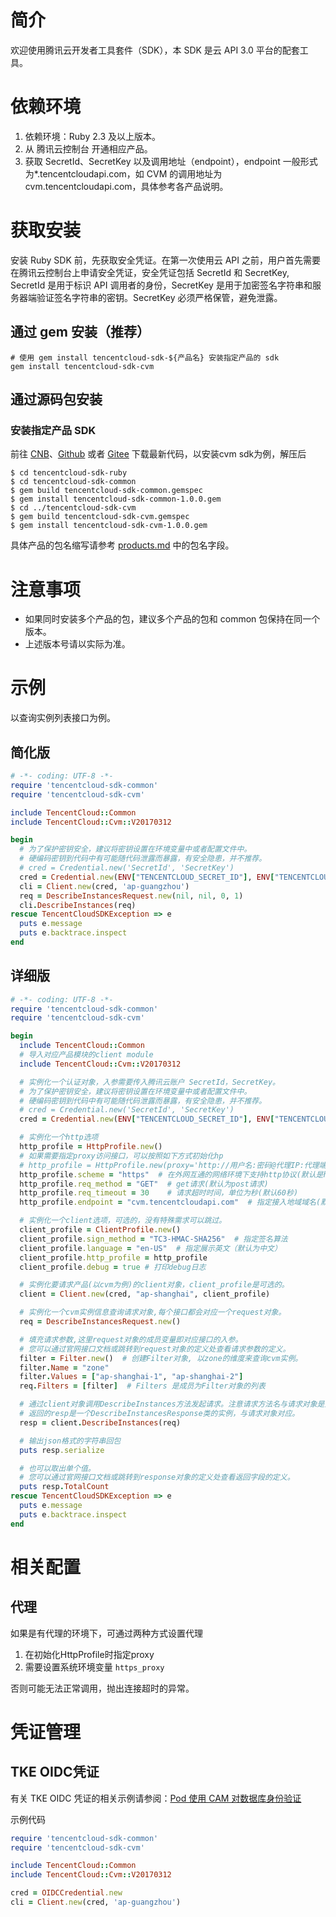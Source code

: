 # 简介
欢迎使用腾讯云开发者工具套件（SDK），本 SDK 是云 API 3.0 平台的配套工具。

# 依赖环境

1. 依赖环境：Ruby 2.3 及以上版本。
2. 从 腾讯云控制台 开通相应产品。
3. 获取 SecretId、SecretKey 以及调用地址（endpoint），endpoint 一般形式为\*.tencentcloudapi.com，如 CVM 的调用地址为 cvm.tencentcloudapi.com，具体参考各产品说明。

# 获取安装

安装 Ruby SDK 前，先获取安全凭证。在第一次使用云 API 之前，用户首先需要在腾讯云控制台上申请安全凭证，安全凭证包括 SecretId 和 SecretKey, SecretId 是用于标识 API 调用者的身份，SecretKey 是用于加密签名字符串和服务器端验证签名字符串的密钥。SecretKey 必须严格保管，避免泄露。

## 通过 gem 安装（推荐）
```
# 使用 gem install tencentcloud-sdk-${产品名} 安装指定产品的 sdk
gem install tencentcloud-sdk-cvm
```

## 通过源码包安装

### 安装指定产品 SDK
前往 [CNB](https://cnb.cool/tencent/cloud/api/sdk/tencentcloud-sdk-ruby)、[Github](https://github.com/tencentcloud/tencentcloud-sdk-ruby) 或者 [Gitee](https://gitee.com/tencentcloud/tencentcloud-sdk-ruby) 下载最新代码，以安装cvm sdk为例，解压后

    $ cd tencentcloud-sdk-ruby
    $ cd tencentcloud-sdk-common
    $ gem build tencentcloud-sdk-common.gemspec
    $ gem install tencentcloud-sdk-common-1.0.0.gem
    $ cd ../tencentcloud-sdk-cvm
    $ gem build tencentcloud-sdk-cvm.gemspec
    $ gem install tencentcloud-sdk-cvm-1.0.0.gem

具体产品的包名缩写请参考 [products.md](./products.md) 中的包名字段。

# 注意事项
- 如果同时安装多个产品的包，建议多个产品的包和 common 包保持在同一个版本。
- 上述版本号请以实际为准。

# 示例

以查询实例列表接口为例。

## 简化版

```ruby
# -*- coding: UTF-8 -*-
require 'tencentcloud-sdk-common'
require 'tencentcloud-sdk-cvm'

include TencentCloud::Common
include TencentCloud::Cvm::V20170312

begin
  # 为了保护密钥安全，建议将密钥设置在环境变量中或者配置文件中。
  # 硬编码密钥到代码中有可能随代码泄露而暴露，有安全隐患，并不推荐。
  # cred = Credential.new('SecretId', 'SecretKey')
  cred = Credential.new(ENV["TENCENTCLOUD_SECRET_ID"], ENV["TENCENTCLOUD_SECRET_KEY"])
  cli = Client.new(cred, 'ap-guangzhou')
  req = DescribeInstancesRequest.new(nil, nil, 0, 1)
  cli.DescribeInstances(req)
rescue TencentCloudSDKException => e
  puts e.message
  puts e.backtrace.inspect
end
```

## 详细版

```ruby
# -*- coding: UTF-8 -*-
require 'tencentcloud-sdk-common'
require 'tencentcloud-sdk-cvm'

begin
  include TencentCloud::Common
  # 导入对应产品模块的client module
  include TencentCloud::Cvm::V20170312

  # 实例化一个认证对象，入参需要传入腾讯云账户 SecretId，SecretKey。
  # 为了保护密钥安全，建议将密钥设置在环境变量中或者配置文件中。
  # 硬编码密钥到代码中有可能随代码泄露而暴露，有安全隐患，并不推荐。
  # cred = Credential.new('SecretId', 'SecretKey')
  cred = Credential.new(ENV["TENCENTCLOUD_SECRET_ID"], ENV["TENCENTCLOUD_SECRET_KEY"])

  # 实例化一个http选项
  http_profile = HttpProfile.new()
  # 如果需要指定proxy访问接口，可以按照如下方式初始化hp
  # http_profile = HttpProfile.new(proxy='http://用户名:密码@代理IP:代理端口')
  http_profile.scheme = "https"  # 在外网互通的网络环境下支持http协议(默认是https协议),建议使用https协议
  http_profile.req_method = "GET"  # get请求(默认为post请求)
  http_profile.req_timeout = 30    # 请求超时时间，单位为秒(默认60秒)
  http_profile.endpoint = "cvm.tencentcloudapi.com"  # 指定接入地域域名(默认就近接入)

  # 实例化一个client选项，可选的，没有特殊需求可以跳过。
  client_profile = ClientProfile.new()
  client_profile.sign_method = "TC3-HMAC-SHA256"  # 指定签名算法
  client_profile.language = "en-US"  # 指定展示英文（默认为中文）
  client_profile.http_profile = http_profile
  client_profile.debug = true # 打印debug日志

  # 实例化要请求产品(以cvm为例)的client对象，client_profile是可选的。
  client = Client.new(cred, "ap-shanghai", client_profile)

  # 实例化一个cvm实例信息查询请求对象,每个接口都会对应一个request对象。
  req = DescribeInstancesRequest.new()

  # 填充请求参数,这里request对象的成员变量即对应接口的入参。
  # 您可以通过官网接口文档或跳转到request对象的定义处查看请求参数的定义。
  filter = Filter.new()  # 创建Filter对象, 以zone的维度来查询cvm实例。
  filter.Name = "zone"
  filter.Values = ["ap-shanghai-1", "ap-shanghai-2"]
  req.Filters = [filter]  # Filters 是成员为Filter对象的列表

  # 通过client对象调用DescribeInstances方法发起请求。注意请求方法名与请求对象是对应的。
  # 返回的resp是一个DescribeInstancesResponse类的实例，与请求对象对应。
  resp = client.DescribeInstances(req)

  # 输出json格式的字符串回包
  puts resp.serialize

  # 也可以取出单个值。
  # 您可以通过官网接口文档或跳转到response对象的定义处查看返回字段的定义。
  puts resp.TotalCount
rescue TencentCloudSDKException => e
  puts e.message
  puts e.backtrace.inspect
end
```

# 相关配置

## 代理

如果是有代理的环境下，可通过两种方式设置代理

1. 在初始化HttpProfile时指定proxy
2. 需要设置系统环境变量 `https_proxy`

否则可能无法正常调用，抛出连接超时的异常。

# 凭证管理

## TKE OIDC凭证

有关 TKE OIDC 凭证的相关示例请参阅：[Pod 使用 CAM 对数据库身份验证](https://cloud.tencent.com/document/product/457/81989)

示例代码
```ruby
require 'tencentcloud-sdk-common'
require 'tencentcloud-sdk-cvm'

include TencentCloud::Common
include TencentCloud::Cvm::V20170312

cred = OIDCCredential.new
cli = Client.new(cred, 'ap-guangzhou')
```
